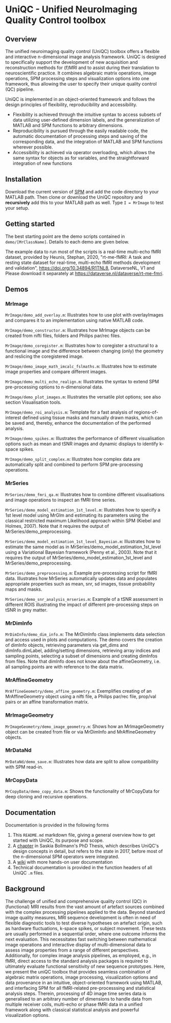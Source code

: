# UniQC - Unified NeuroImaging Quality Control toolbox

## Overview

The unified neuroimaging quality control (UniQC) toolbox offers a flexible and interactive n-dimensional image analysis framework. UniQC is designed to specifically support the development of new acquisition and reconstruction methods for (f)MRI and to assist during their translation to neuroscientific practice. It combines algebraic matrix operations, image operations, SPM processing steps and visualization options into one framework, thus allowing the user to specify their unique quality control (QC) pipeline. 

UniQC is implemented in an object-oriented framework and follows the design principles of flexibility, reproducibility and accessibility. 
- Flexibility is achieved through the intuitive syntax to access subsets of data utilizing user-defined dimension labels, and the generalization of MATLAB and SPM functions to arbitrary dimensions. 
- Reproducibility is pursued through the easily readable code, the automatic documentation of processing steps and saving of the corresponding data, and the integration of MATLAB and SPM functions wherever possible. 
- Accessibility is achieved via operator overloading, which allows the same syntax for objects as for variables, and the straightforward integration of new functions


## Installation

Download the current version of [SPM](http://www.fil.ion.ucl.ac.uk/spm/software/) and add the code directory to your MATLAB path. Then clone or download the UniQC repository and **recursively** add this to your MATLAB path as well. Type `I = MrImage` to test your setup.


## Getting started

The best starting point are the demo scripts contained in `demo/[MrClassName]`. Details to each demo are given below.

The example data to run most of the scripts is a real-time multi-echo fMRI dataset, provided by Heunis, Stephan, 2020, "rt-me-fMRI: A task and resting state dataset for real-time, multi-echo fMRI methods development and validation", https://doi.org/10.34894/R1TNL8, DataverseNL, V1 and Please download it separately at https://dataverse.nl/dataverse/rt-me-fmri.


## Demos

### MrImage
`MrImage/demo_add_overlay.m`: Illustrates how to use plot with overlayImages and compares it to an implementation using native MATLAB code.

`MrImage/demo_constructor.m`: Illustrates how MrImage objects can be created from nifti files, folders and Philips par/rec files.

`MrImage/demo_coregister.m`: Illustrates how to coregister a structural to a functional image and the difference between changing (only) the geometry and reslicing the coregistered image.

`MrImage/demo_image_math_imcalc_fslmaths.m`: Illustrates how to estimate image properties and compare different images.

`MrImage/demo_multi_echo_realign.m`: Illustrates the syntax to extend SPM pre-processing options to n-dimensional data.

`MrImage/demo_plot_images.m`: Illustrates the versatile plot options; see also section Visualisation tools.

`MrImage/demo_roi_analysis.m`: Template for a fast analysis of regions-of-interest defined using tissue masks and manually drawn masks, which can be saved and, thereby, enhance the documentation of the performed analysis.

`MrImage/demo_spikes.m`: Illustrates the performance of different visualisation options such as mean and tSNR images and dynamic displays to identify k-space spikes.

`MrImage/demo_split_complex.m`: Illustrates how complex data are automatically split and combined to perform SPM pre-processing operations.

### MrSeries
`MrSeries/demo_fmri_qa.m`: Illustrates how to combine different visualisations and image operations to inspect an fMRI time series.

`MrSeries/demo_model_estimation_1st_level.m`: Illustrates how to specify a 1st level model using MrGlm and estimating its parameters using the classical restricted maximum Likelihood approach within SPM (Kiebel and Holmes, 2007). Note that it requires the output of MrSeries/demo_preprocessing.

`MrSeries/demo_model_estimation_1st_level_Bayesian.m`: Illustrates how to estimate the same model as in MrSeries/demo_model_estimation_1st_level using a Variational Bayesian framework (Penny et al., 2003). Note that it requires the output of MrSeries/demo_model_estimation_1st_level and MrSeries/demo_preprocessing.

`MrSeries/demo_preprocessing.m`: Example pre-processing script for fMRI data. Illustrates how MrSeries automatically updates data and populates appropriate properties such as mean, snr, sd images, tissue probability maps and masks.

`MrSeries/demo_snr_analysis_mrseries.m`: Example of a tSNR assessment in different ROIS illustrating the impact of different pre-processing steps on tSNR in grey matter.

### MrDimInfo
`MrDimInfo/demo_dim_info.m`: The MrDimInfo class implements data selection and access used in plots and computations. The demo covers the creation of dimInfo objects, retrieving parameters via get_dims and dimInfo.dimLabel, adding/setting dimensions, retrieving array indices and sampling points, selecting a subset of dimensions and creating dimInfos from files. Note that dimInfo does not know about the affineGeometry, i.e. all sampling points are with reference to the data matrix.

### MrAffineGeometry
`MrAffineGeometry/demo_affine_geometry.m`: Exemplifies creating of an MrAffineGeometry object using a nifti file, a Philips par/rec file, prop/val pairs or an affine transformation matrix.

### MrImageGeometry
`MrImageGeometry/demo_image_geometry.m`: Shows how an MrImageGeometry object can be created from file or via MrDimInfo and MrAffineGeometry objects.

### MrDataNd
`MrDataNd/demo_save.m`: Illustrates how data are split to allow compatibility with SPM read-in.

### MrCopyData
`MrCopyData/demo_copy_data.m`: Shows the functionality of MrCopyData for deep cloning and recursive operations.


## Documentation

Documentation is provided in the following forms

1. This `README.md` markdown file, giving a general overview how to get started with UniQC, its purpose and scope.
2. A [chapter](https://cloudstor.aarnet.edu.au/plus/s/59cJjfB9QI0Akxp) in Saskia Bollmann's PhD Thesis, which describes UniQC's design concepts in detail, but refers to the state in 2017, before most of the n-dimensional SPM operators were integrated.
3. A [wiki]() with more hands-on user documentation
4. Technical documentation is provided in the function headers of all UniQC `.m` files.


## Background

The challenge of unified and comprehensive quality control (QC) in (functional) MRI results from the vast amount of artefact sources combined with the complex processing pipelines applied to the data. Beyond standard image quality measures, MRI sequence development is often in need of flexible diagnostic tools to test diverse hypotheses on artefact origin, such as hardware fluctuations, k-space spikes, or subject movement. These tests are usually performed in a sequential order, where one outcome informs the next evaluation. This necessitates fast switching between mathematical image operations and interactive display of multi-dimensional data to assess image properties from a range of different perspectives. Additionally, for complex image analysis pipelines, as employed, e.g., in fMRI, direct access to the standard analysis packages is required to ultimately evaluate functional sensitivity of new sequence prototypes. Here, we present the uniQC toolbox that provides seamless combination of algebraic matrix operations, image processing, visualization options and data provenance in an intuitive, object-oriented framework using MATLAB, and interfacing SPM for all fMRI-related pre-processsing and statistical analysis steps. Therein, processing of 4D image time series data is generalised to an arbitrary number of dimensions to handle data from multiple receiver coils, multi-echo or phase fMRI data in a unified framework along with classical statistical analysis and powerful visualization options.

